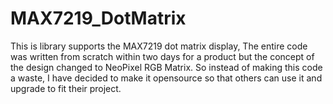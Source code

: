 # MAX7219_DotMatrix
This is library supports the MAX7219 dot matrix display, The entire code was written from scratch within two days for a product but the concept of the design changed to NeoPixel RGB Matrix. So instead of making this code a waste, I have decided to make it opensource so that others can use it and upgrade to fit their project.
